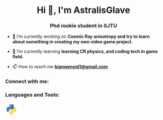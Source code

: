 <h1 align="center">Hi 👋, I'm AstralisGlave</h1>
<h3 align="center">Phd rookie student in SJTU</h3>

- 🔭 I’m currently working on **Cosmic Ray anisotropy and try to learn about something in creating my own video game project.**

- 🌱 I’m currently learning **learning CR physics, and coding tech in game field.**

- 📫 How to reach me **bianwenyid1@gmail.com**

<h3 align="left">Connect with me:</h3>
<p align="left">
</p>

<h3 align="left">Languages and Tools:</h3>
<p align="left"> <a href="https://www.python.org" target="_blank" rel="noreferrer"> <img src="https://raw.githubusercontent.com/devicons/devicon/master/icons/python/python-original.svg" alt="python" width="40" height="40"/> </a> </p>

